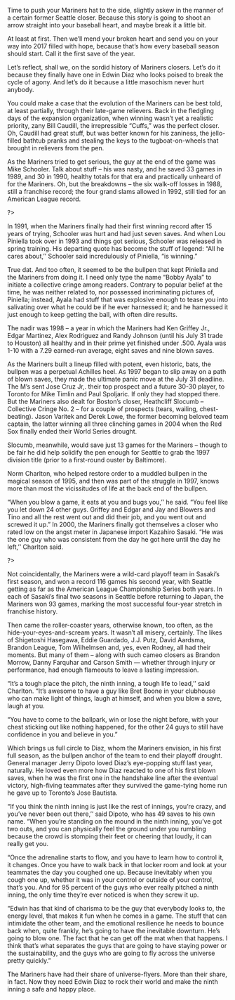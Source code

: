 Time to push your Mariners hat to the side, slightly askew in the manner of a certain former Seattle closer. Because this story is going to shoot an arrow straight into your baseball heart, and maybe break it a little bit. 

At least at first. Then we’ll mend your broken heart and send you on your way into 2017 filled with hope, because that’s how every baseball season should start. Call it the first save of the year. 

Let’s reflect, shall we, on the sordid history of Mariners closers. Let’s do it because they finally have one in Edwin Diaz who looks poised to break the cycle of agony. And let’s do it because a little masochism never hurt anybody. 

You could make a case that the evolution of the Mariners can be best told, at least partially, through their late-game relievers. Back in the fledgling days of the expansion organization, when winning wasn’t yet a realistic priority, zany Bill Caudill, the irrepressible “Cuffs,” was the perfect closer. Oh, Caudill had great stuff, but was better known for his zaniness, the jello-filled bathtub pranks and stealing the keys to the tugboat-on-wheels that brought in relievers from the pen.

As the Mariners tried to get serious, the guy at the end of the game was Mike Schooler. Talk about stuff – his was nasty, and he saved 33 games in 1989, and 30 in 1990, healthy totals for that era and practically unheard of for the Mariners. Oh, but the breakdowns – the six walk-off losses in 1988, still a franchise record; the four grand slams allowed in 1992, still tied for an American League record.

<? <%= t.include("_inlineNav.html", { page: "closers" }) %> ?>

In 1991, when the Mariners finally had their first winning record after 15 years of trying, Schooler was hurt and had just seven saves. And when Lou Piniella took over in 1993 and things got serious, Schooler was released in spring training. His departing quote has become the stuff of legend: “All he cares about,’’ Schooler said incredulously of Piniella, “is winning.” 

True dat. And too often, it seemed to be the bullpen that kept Piniella and the Mariners from doing it. I need only type the name “Bobby Ayala” to initiate a collective cringe among readers. Contrary to popular belief at the time, he was neither related to, nor possessed incriminating pictures of, Piniella; instead, Ayala had stuff that was explosive enough to tease you into salivating over what he could be if he ever harnessed it; and he harnessed it just enough to keep getting the ball, with often dire results.

The nadir was 1998 – a year in which the Mariners had Ken Griffey Jr., Edgar Martinez, Alex Rodriguez and Randy Johnson (until his July 31 trade to Houston) all healthy and in their prime yet finished under .500. Ayala was 1-10 with a 7.29 earned-run average, eight saves and nine blown saves. 

As the Mariners built a lineup filled with potent, even historic, bats, the bullpen was a perpetual Achilles heel. As 1997 began to slip away on a path of blown saves, they made the ultimate panic move at the July 31 deadline. The M’s sent Jose Cruz Jr,. their top prospect and a future 30-30 player, to Toronto for Mike Timlin and Paul Spoljaric. If only they had stopped there. But the Mariners also dealt for Boston’s closer, Heathcliff Slocumb – Collective Cringe No. 2 – for a couple of prospects (tears, wailing, chest-beating). Jason Varitek and Derek Lowe, the former becoming beloved team captain, the latter winning all three clinching games in 2004 when the Red Sox finally ended their World Series drought. 

Slocumb, meanwhile, would save just 13 games for the Mariners – though to be fair he did help solidify the pen enough for Seattle to grab the 1997 division title (prior to a first-round ouster by Baltimore).

Norm Charlton, who helped restore order to a muddled bullpen in the magical season of 1995, and then was part of the struggle in 1997, knows more than most the vicissitudes of life at the back end of the bullpen.

“When you blow a game, it eats at you and bugs you,’’ he said. “You feel like you let down 24 other guys. Griffey and Edgar and Jay and Blowers and Tino and all the rest went out and did their job, and you went out and screwed it up.”
In 2000, the Mariners finally got themselves a closer who rated low on the angst meter in Japanese import Kazahiro Sasaki.
“He was the one guy who was consistent from the day he got here until the day he left,’’ Charlton said.

<? <%= t.include("partials/_ad.html", { type: "square" }) %> ?>

Not coincidentally, the Mariners were a wild-card playoff team in Sasaki’s first season, and won a record 116 games his second year, with Seattle getting as far as the American League Championship Series both years. In each of Sasaki’s final two seasons in Seattle before returning to Japan, the Mariners won 93 games, marking the most successful four-year stretch in franchise history. 

Then came the roller-coaster years, otherwise known, too often, as the hide-your-eyes-and-scream years. It wasn’t all misery, certainly. The likes of Shigetoshi Hasegawa, Eddie Guardado, J.J. Putz, David Aardsma, Brandon League, Tom Wilhelmsen and, yes, even Rodney, all had their moments. But many of them – along with such cameo closers as Brandon Morrow, Danny Farquhar and Carson Smith — whether through injury or performance, had enough flameouts to leave a lasting impression.

“It’s a tough place the pitch, the ninth inning, a tough life to lead,’’ said Charlton. “It’s awesome to have a guy like Bret Boone in your clubhouse who can make light of things, laugh at himself, and when you blow a save, laugh at you.

“You have to come to the ballpark, win or lose the night before, with your chest sticking out like nothing happened, for the other 24 guys to still have confidence in you and believe in you.”

Which brings us full circle to Diaz, whom the Mariners envision, in his first full season, as the bullpen anchor of the team to end their playoff drought. General manager Jerry Dipoto loved Diaz’s eye-popping stuff last year, naturally. He loved even more how Diaz reacted to one of his first blown saves, when he was the first one in the handshake line after the eventual victory, high-fiving teammates after they survived the game-tying home run he gave up to Toronto’s Jose Bautista. 

“If you think the ninth inning is just like the rest of innings, you’re crazy, and you’ve never been out there,’’ said Dipoto, who has 49 saves to his own name. “When you’re standing on the mound in the ninth inning, you’ve got two outs, and you can physically feel the ground under you rumbling because the crowd is stomping their feet or cheering that loudly, it can really get you.

“Once the adrenaline starts to flow, and you have to learn how to control it, it changes. Once you have to walk back in that locker room and look at your teammates the day you coughed one up. Because inevitably when you cough one up, whether it was in your control or outside of your control, that’s you. And for 95 percent of the guys who ever really pitched a ninth inning, the only time they’re ever noticed is when they screw it up. 

“Edwin has that kind of charisma to be the guy that everybody looks to, the energy level, that makes it fun when he comes in a game. The stuff that can intimidate the other team, and the emotional resilience he needs to bounce back when, quite frankly, he’s going to have the inevitable downturn. He’s going to blow one. The fact that he can get off the mat when that happens. I think that’s what separates the guys that are going to have staying power or the sustainability, and the guys who are going to fly across the universe pretty quickly.”

The Mariners have had their share of universe-flyers. More than their share, in fact. Now they need Edwin Diaz to rock their world and make the ninth inning a safe and happy place. 
